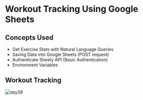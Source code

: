# Workout Tracking Using Google Sheets
## Concepts Used
- Get Exercise Stats with Natural Language Queries
- Saving Data into Google Sheets (POST request)
- Authenticate Sheety API (Basic Authentication)
- Environment Variables
## Workout Tracking
![day38](https://user-images.githubusercontent.com/98851253/156811102-164c20f4-f722-46b6-9a2b-ccdb6eca519e.gif)
